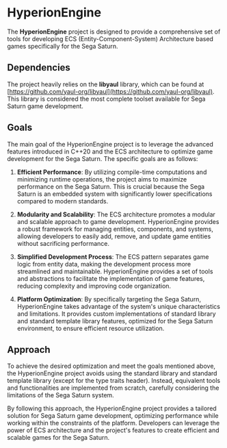 # HyperionEngine

The **HyperionEngine** project is designed to provide a comprehensive set of tools for developing ECS (Entity-Component-System) Architecture based games specifically for the Sega Saturn. 

## Dependencies

The project heavily relies on the **libyaul** library, which can be found at [https://github.com/yaul-org/libyaul](https://github.com/yaul-org/libyaul). This library is considered the most complete toolset available for Sega Saturn game development.

## Goals

The main goal of the HyperionEngine project is to leverage the advanced features introduced in C++20 and the ECS architecture to optimize game development for the Sega Saturn. The specific goals are as follows:

1. **Efficient Performance**: By utilizing compile-time computations and minimizing runtime operations, the project aims to maximize performance on the Sega Saturn. This is crucial because the Sega Saturn is an embedded system with significantly lower specifications compared to modern standards.

2. **Modularity and Scalability**: The ECS architecture promotes a modular and scalable approach to game development. HyperionEngine provides a robust framework for managing entities, components, and systems, allowing developers to easily add, remove, and update game entities without sacrificing performance.

3. **Simplified Development Process**: The ECS pattern separates game logic from entity data, making the development process more streamlined and maintainable. HyperionEngine provides a set of tools and abstractions to facilitate the implementation of game features, reducing complexity and improving code organization.

4. **Platform Optimization**: By specifically targeting the Sega Saturn, HyperionEngine takes advantage of the system's unique characteristics and limitations. It provides custom implementations of standard library and standard template library features, optimized for the Sega Saturn environment, to ensure efficient resource utilization.

## Approach

To achieve the desired optimization and meet the goals mentioned above, the HyperionEngine project avoids using the standard library and standard template library (except for the type traits header). Instead, equivalent tools and functionalities are implemented from scratch, carefully considering the limitations of the Sega Saturn system.

By following this approach, the HyperionEngine project provides a tailored solution for Sega Saturn game development, optimizing performance while working within the constraints of the platform. Developers can leverage the power of ECS architecture and the project's features to create efficient and scalable games for the Sega Saturn.
